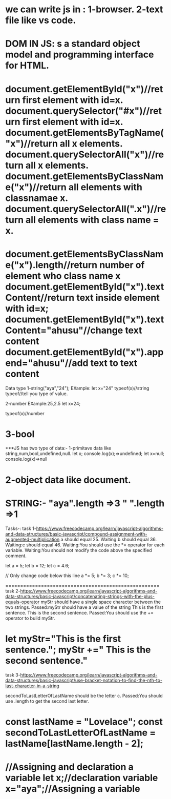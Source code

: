 we can write js in :
1-browser.
2-text file like vs code.
======================
DOM IN JS: s a standard object model and programming interface for HTML.
======================
document.getElementById("x")//return first element with id=x.
document.querySelector("#x")//return first element with id=x.
document.getElementsByTagName("x")//return all x elements.
document.querySelectorAll("x")//return all x elements.
document.getElementsByClassName("x")//return all elements with classnamae x.
document.querySelectorAll(".x")//return all elements with class name = x.
===============================================
document.getElementsByClassName("x").length//return number of element who class name x
document.getElementById("x").textContent//return text inside element with id=x; 
document.getElementById("x").textContent="ahusu"//change text content
document.getElementById("x").append="ahusu"//add text to text content
===============================================
Data type
1-string("aya","24");
EXample:
let x="24"
typeof(x)//string
typeof//tell you type of value.

2-number
EXample:25,2.5
let x=24;

typeof(x)//number

3-bool
===============
***JS has two type of data:-
1-primitave data like string,num,bool,undefined,null.
let x;
console.log(x);=>undefined;
let x=null;
console.log(x)=>null

2-object data like document.
==========================
STRING:-
"aya".length =>3
" ".length =>1
===============================================
Tasks-:
task 1-https://www.freecodecamp.org/learn/javascript-algorithms-and-data-structures/basic-javascript/compound-assignment-with-augmented-multiplication
a should equal 25.
Waiting:b should equal 36.
Waiting:c should equal 46.
Waiting:You should use the *= operator for each variable.
Waiting:You should not modify the code above the specified comment.

let a = 5;
let b = 12;
let c = 4.6;

// Only change code below this line
a *= 5;
b *= 3;
c *= 10;

====================================================
task 2-https://www.freecodecamp.org/learn/javascript-algorithms-and-data-structures/basic-javascript/concatenating-strings-with-the-plus-equals-operator
myStr should have a single space character between the two strings.
Passed:myStr should have a value of the string This is the first sentence. This is the second sentence.
Passed:You should use the += operator to build myStr.

let myStr="This is the first sentence.";
myStr +=" This is the second sentence."
==================================
task 3-https://www.freecodecamp.org/learn/javascript-algorithms-and-data-structures/basic-javascript/use-bracket-notation-to-find-the-nth-to-last-character-in-a-string

secondToLastLetterOfLastName should be the letter c.
Passed:You should use .length to get the second last letter.

const lastName = "Lovelace";
const secondToLastLetterOfLastName = lastName[lastName.length - 2];
===============================================
//Assigning and declaration  a variable
let x;//declaration variable
x="aya";//Assigning a variable
===============================================
